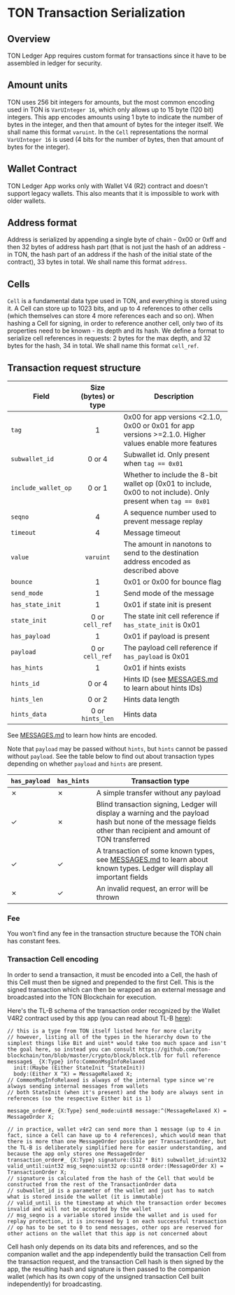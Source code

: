 # TON Transaction Serialization

## Overview

TON Ledger App requires custom format for transactions since it have to be assembled in ledger for security.

## Amount units

TON uses 256 bit integers for amounts, but the most common encoding used in TON is `VarUInteger 16`, which only allows up to 15 byte (120 bit) integers. This app encodes amounts using 1 byte to indicate the number of bytes in the integer, and then that amount of bytes for the integer itself. We shall name this format `varuint`. In the `Cell` representations the normal `VarUInteger 16` is used (4 bits for the number of bytes, then that amount of bytes for the integer).

## Wallet Contract

TON Ledger App works only with Wallet V4 (R2) contract and doesn't support legacy wallets. This also meants that it is impossible to work with older wallets.

## Address format

Address is serialized by appending a single byte of chain - 0x00 or 0xff and then 32 bytes of address hash part (that is not just the hash of an address - in TON, the hash part of an address if the hash of the initial state of the contract), 33 bytes in total. We shall name this format `address`.

## Cells

`Cell` is a fundamental data type used in TON, and everything is stored using it. A Cell can store up to 1023 bits, and up to 4 references to other cells (which themselves can store 4 more references each and so on). When hashing a Cell for signing, in order to reference another cell, only two of its properties need to be known - its depth and its hash. We define a format to serialize cell references in requests: 2 bytes for the max depth, and 32 bytes for the hash, 34 in total. We shall name this format `cell_ref`.

## Transaction request structure

| Field | Size (bytes) or type | Description |
| --- | :---: | --- |
| `tag` | 1 | 0x00 for app versions <2.1.0, 0x00 or 0x01 for app versions >=2.1.0. Higher values enable more features |
| `subwallet_id` | 0 or 4 | Subwallet id. Only present when `tag == 0x01` |
| `include_wallet_op` | 0 or 1 | Whether to include the 8-bit wallet op (0x01 to include, 0x00 to not include). Only present when `tag == 0x01` |
| `seqno` | 4 | A sequence number used to prevent message replay |
| `timeout` | 4 | Message timeout |
| `value` | `varuint` | The amount in nanotons to send to the destination address encoded as described above |
| `bounce` | 1 | 0x01 or 0x00 for bounce flag |
| `send_mode` | 1 | Send mode of the message |
| `has_state_init` | 1 | 0x01 if state init is present |
| `state_init` | 0 or `cell_ref` | The state init cell reference if `has_state_init` is 0x01 |
| `has_payload` | 1 | 0x01 if payload is present |
| `payload` | 0 or `cell_ref` | The payload cell reference if `has_payload` is 0x01 |
| `has_hints` | 1 | 0x01 if hints exists |
| `hints_id` | 0 or 4 | Hints ID (see [MESSAGES.md](./MESSAGES.md) to learn about hints IDs) |
| `hints_len` | 0 or 2 | Hints data length |
| `hints_data` | 0 or `hints_len` | Hints data |

See [MESSAGES.md](./MESSAGES.md) to learn how hints are encoded.

Note that `payload` may be passed without `hints`, but `hints` cannot be passed without `payload`. See the table below to find out about transaction types depending on whether `payload` and `hints` are present.

| `has_payload` | `has_hints` | Transaction type |
| --- | --- | --- |
| &cross; | &cross; | A simple transfer without any payload |
| &check; | &cross; | Blind transaction signing, Ledger will display a warning and the payload hash but none of the message fields other than recipient and amount of TON transferred |
| &check; | &check; | A transaction of some known types, see [MESSAGES.md](./MESSAGES.md) to learn about known types. Ledger will display all important fields |
| &cross; | &check; | An invalid request, an error will be thrown |

### Fee

You won't find any fee in the transaction structure because the TON chain has constant fees.

### Transaction Cell encoding

In order to send a transaction, it must be encoded into a Cell, the hash of this Cell must then be signed and prepended to the first Cell. This is the signed transaction which can then be wrapped as an external message and broadcasted into the TON Blockchain for execution.

Here's the TL-B schema of the transaction order recognized by the Wallet V4R2 contract used by this app (you can read about TL-B [here](https://docs.ton.org/develop/data-formats/tl-b-language)):
```
// this is a type from TON itself listed here for more clarity
// however, listing all of the types in the hierarchy down to the simplest things like Bit and uint* would take too much space and isn't the goal here, so instead you can consult https://github.com/ton-blockchain/ton/blob/master/crypto/block/block.tlb for full reference
message$_ {X:Type} info:CommonMsgInfoRelaxed
  init:(Maybe (Either StateInit ^StateInit))
  body:(Either X ^X) = MessageRelaxed X;
// CommonMsgInfoRelaxed is always of the internal type since we're always sending internal messages from wallets
// both StateInit (when it's present) and the body are always sent in references (so the respective Either bit is 1)

message_order#_ {X:Type} send_mode:uint8 message:^(MessageRelaxed X) = MessageOrder X;

// in practice, wallet v4r2 can send more than 1 message (up to 4 in fact, since a Cell can have up to 4 references), which would mean that there is more than one MessageOrder possible per TransactionOrder, but the TL-B is deliberately simplified here for easier understanding, and because the app only stores one MessageOrder
transaction_order#_ {X:Type} signature:(512 * Bit) subwallet_id:uint32 valid_until:uint32 msg_seqno:uint32 op:uint8 order:(MessageOrder X) = TransactionOrder X;
// signature is calculated from the hash of the Cell that would be constructed from the rest of the TransactionOrder data
// subwallet_id is a parameter of the wallet and just has to match what is stored inside the wallet (it is immutable)
// valid_until is the timestamp at which the transaction order becomes invalid and will not be accepted by the wallet
// msg_seqno is a variable stored inside the wallet and is used for replay protection, it is increased by 1 on each successful transaction
// op has to be set to 0 to send messages, other ops are reserved for other actions on the wallet that this app is not concerned about
```

Cell hash only depends on its data bits and references, and so the companion wallet and the app independently build the transaction Cell from the transaction request, and the transaction Cell hash is then signed by the app, the resulting hash and signature is then passed to the companion wallet (which has its own copy of the unsigned transaction Cell built independently) for broadcasting.
